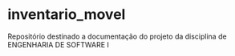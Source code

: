 # inventario_movel
Repositório destinado a documentação do projeto da disciplina de ENGENHARIA DE SOFTWARE I
